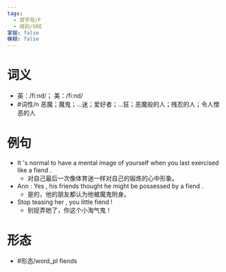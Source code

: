 ```yaml
---
tags:
  - 首字母/F
  - 级别/GRE
掌握: false
模糊: false
---
```

# 词义
- 英：/fiːnd/； 美：/fiːnd/
- #词性/n  恶魔；魔鬼；…迷；爱好者；…狂；恶魔般的人；残忍的人；令人憎恶的人
# 例句
- It 's normal to have a mental image of yourself when you last exercised like a fiend .
	- 对自己最后一次像体育迷一样对自己的锻炼的心中形象。
- Ann : Yes , his friends thought he might be possessed by a fiend .
	- 是的，他的朋友都认为他被魔鬼附身。
- Stop teasing her , you little fiend !
	- 别捉弄她了，你这个小淘气鬼！
# 形态
- #形态/word_pl fiends
